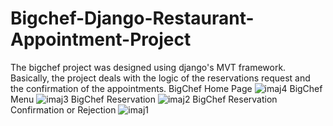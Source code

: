 # Bigchef-Django-Restaurant-Appointment-Project
The bigchef project was designed using django's MVT framework. Basically, the project deals with the logic of the reservations request and the confirmation of the appointments.
BigChef Home Page 
![imaj4](https://user-images.githubusercontent.com/44267558/206906493-11e4ca28-4911-4523-af39-3e4c14254b86.png)
BigChef Menu
![imaj3](https://user-images.githubusercontent.com/44267558/206906504-545082e6-9da8-427c-9e67-4471fbdda3bc.png)
BigChef Reservation
![imaj2](https://user-images.githubusercontent.com/44267558/206906508-6ef47519-668f-4744-a5f5-0030d5baa3bd.png)
BigChef Reservation Confirmation or Rejection
![imaj1](https://user-images.githubusercontent.com/44267558/206906516-b74052fc-9700-48db-99b1-311d521d1e52.png)
